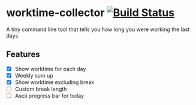 # worktime-collector [![Build Status](https://travis-ci.org/samuba/worktime-collector.svg?branch=master)](https://travis-ci.org/samuba/worktime-collector)
A tiny command line tool that tells you how long you were working the last days

## Features
- [x] Show worktime for each day
- [x] Weekly sum up
- [x] Show worktime excluding break
- [ ] Custom break length
- [ ] Ascii progress bar for today
